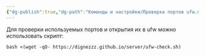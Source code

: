 ```yaml
---
{"dg-publish":true,"dg-path":"Команды и настройки/Проверка портов ufw.md","permalink":"/komandy-i-nastrojki/proverka-portov-ufw/","updated":"2025-05-04T20:59:30+03:00"}
---
```


Для проверки используемых портов и открытия их в ufw можно использовать скрипт:
```shell
bash <(wget -qO- https://dignezzz.github.io/server/ufw-check.sh)
```
